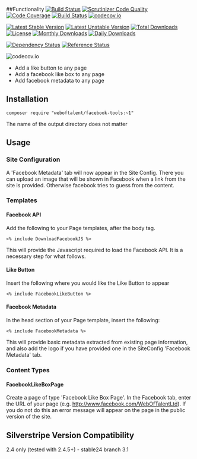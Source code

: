 ##Functionality
[![Build Status](https://travis-ci.org/gordonbanderson/facebook-tools.svg?branch=master)](https://travis-ci.org/gordonbanderson/facebook-tools)
[![Scrutinizer Code Quality](https://scrutinizer-ci.com/g/gordonbanderson/facebook-tools/badges/quality-score.png?b=master)](https://scrutinizer-ci.com/g/gordonbanderson/facebook-tools/?branch=master)
[![Code Coverage](https://scrutinizer-ci.com/g/gordonbanderson/facebook-tools/badges/coverage.png?b=master)](https://scrutinizer-ci.com/g/gordonbanderson/facebook-tools/?branch=master)
[![Build Status](https://scrutinizer-ci.com/g/gordonbanderson/facebook-tools/badges/build.png?b=master)](https://scrutinizer-ci.com/g/gordonbanderson/facebook-tools/build-status/master)
[![codecov.io](https://codecov.io/github/gordonbanderson/facebook-tools/coverage.svg?branch=master)](https://codecov.io/github/gordonbanderson/facebook-tools?branch=master)

[![Latest Stable Version](https://poser.pugx.org/weboftalent/facebook-tools/version)](https://packagist.org/packages/weboftalent/facebook-tools)
[![Latest Unstable Version](https://poser.pugx.org/weboftalent/facebook-tools/v/unstable)](//packagist.org/packages/weboftalent/facebook-tools)
[![Total Downloads](https://poser.pugx.org/weboftalent/facebook-tools/downloads)](https://packagist.org/packages/weboftalent/facebook-tools)
[![License](https://poser.pugx.org/weboftalent/facebook-tools/license)](https://packagist.org/packages/weboftalent/facebook-tools)
[![Monthly Downloads](https://poser.pugx.org/weboftalent/facebook-tools/d/monthly)](https://packagist.org/packages/weboftalent/facebook-tools)
[![Daily Downloads](https://poser.pugx.org/weboftalent/facebook-tools/d/daily)](https://packagist.org/packages/weboftalent/facebook-tools)

[![Dependency Status](https://www.versioneye.com/php/weboftalent:facebook-tools/badge.svg)](https://www.versioneye.com/php/weboftalent:facebook-tools)
[![Reference Status](https://www.versioneye.com/php/weboftalent:facebook-tools/reference_badge.svg?style=flat)](https://www.versioneye.com/php/weboftalent:facebook-tools/references)

![codecov.io](https://codecov.io/github/gordonbanderson/facebook-tools/branch.svg?branch=master)
* Add a like button to any page
* Add a facebook like box to any page
* Add facebook metadata to any page

## Installation
    composer require "weboftalent/facebook-tools:~1"

The name of the output directory does not matter

## Usage
### Site Configuration
A 'Facebook Metadata' tab will now appear in the Site Config.  There you can upload an image that will be shown in Facebook when a link from the site is provided.  Otherwise facebook tries to guess from the content.

### Templates

#### Facebook API
Add the following to your Page templates, after the body tag.

    <% include DownloadFacebookJS %>

This will provide the Javascript required to load the Facebook API.  It is a necessary step for what follows.

#### Like Button
Insert the following where you would like the Like Button to appear

	<% include FacebookLikeButton %>

#### Facebook Metadata
In the head section of your Page template, insert the following:

	<% include FacebookMetadata %>

This will provide basic metadata extracted from existing page information, and also add the logo if you have provided one in the SiteConfig 'Facebook Metadata' tab.

### Content Types
#### FacebookLikeBoxPage
Create a page of type 'Facebook Like Box Page'.  In the Facebook tab, enter the URL of your page (e.g. http://www.facebook.com/WebOfTalentLtd).  If you do not do this an error message will appear on the page in the public version of the site.


## Silverstripe Version Compatibility
2.4 only (tested with 2.4.5+) - stable24 branch
3.1
